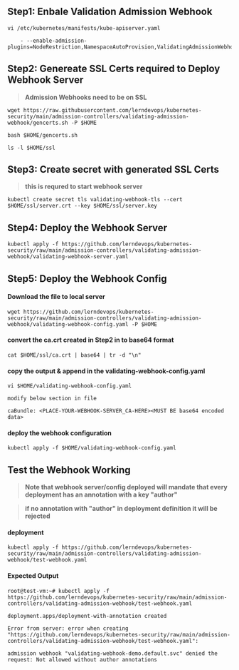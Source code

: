 ## Step1: Enbale Validation Admission Webhook 
```
vi /etc/kubernetes/manifests/kube-apiserver.yaml

    - --enable-admission-plugins=NodeRestriction,NamespaceAutoProvision,ValidatingAdmissionWebhook
```

## Step2: Genereate SSL Certs required to Deploy Webhook Server 

> **Admission Webhooks need to be on SSL**

`wget https://raw.githubusercontent.com/lerndevops/kubernetes-security/main/admission-controllers/validating-admission-webhook/gencerts.sh -P $HOME`

`bash $HOME/gencerts.sh`

`ls -l $HOME/ssl`

## Step3: Create secret with generated SSL Certs 

> **this is requred to start webhook server**

`kubectl create secret tls validating-webhook-tls --cert $HOME/ssl/server.crt --key $HOME/ssl/server.key`

## Step4: Deploy the Webhook Server 

`kubectl apply -f https://github.com/lerndevops/kubernetes-security/raw/main/admission-controllers/validating-admission-webhook/validating-webhook-server.yaml`

## Step5: Deploy the Webhook Config 

#### Download the file to local server 

`wget https://github.com/lerndevops/kubernetes-security/raw/main/admission-controllers/validating-admission-webhook/validating-webhook-config.yaml -P $HOME`

#### convert the ca.crt created in Step2 in to base64 format 

`cat $HOME/ssl/ca.crt | base64 | tr -d "\n"`

#### copy the output & append in the validating-webhook-config.yaml 

`vi $HOME/validating-webhook-config.yaml`

`modify below section in file` 

`caBundle: <PLACE-YOUR-WEBHOOK-SERVER_CA-HERE><MUST BE base64 encoded data>`

#### deploy the webhook configuration 

`kubectl apply -f $HOME/validating-webhook-config.yaml`

## Test the Webhook Working 

> **Note that webhook server/config deployed will mandate that every deployment has an annotation with a key "author"**

> **if no annotation with "author" in deployment definition it will be rejected**

#### deployment 

`kubectl apply -f https://github.com/lerndevops/kubernetes-security/raw/main/admission-controllers/validating-admission-webhook/test-webhook.yaml`

#### Expected Output
```
root@test-vm:~# kubectl apply -f https://github.com/lerndevops/kubernetes-security/raw/main/admission-controllers/validating-admission-webhook/test-webhook.yaml

deployment.apps/deployment-with-annotation created

Error from server: error when creating 
"https://github.com/lerndevops/kubernetes-security/raw/main/admission-controllers/validating-admission-webhook/test-webhook.yaml": 

admission webhook "validating-webhook-demo.default.svc" denied the request: Not allowed without author annotations
```